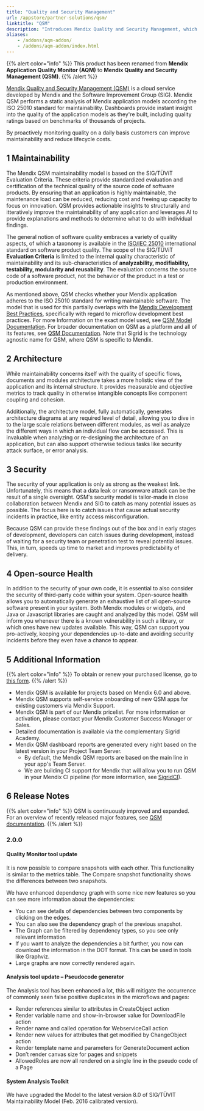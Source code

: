 ```yaml
---
title: "Quality and Security Management"
url: /appstore/partner-solutions/qsm/
linktitle: "QSM"
description: "Introduces Mendix Quality and Security Management, which is a cloud service developed by Mendix and the Software Improvement Group (SIG), and the implemented checks for best practices."
aliases:
    - /addons/aqm-addon/
    - /addons/aqm-addon/index.html
---
```


{{% alert color="info" %}}
This product has been renamed from **Mendix Application Quality Monitor (AQM)** to **Mendix Quality and Security Management (QSM)**.
{{% /alert %}}


[Mendix Quality and Security Management (QSM)](https://www.softwareimprovementgroup.com/solutions/sigrid-for-mendix-quality-and-security-management/) is a cloud service developed by Mendix and the Software Improvement Group (SIG). Mendix QSM performs a static analysis of Mendix application models according the ISO 25010 standard for maintainability. Dashboards provide instant insight into the quality of the application models as they're built, including quality ratings based on benchmarks of thousands of projects.

By proactively monitoring quality on a daily basis customers can improve maintainability and reduce lifecycle costs.

## 1 Maintainability

The Mendix QSM maintainability model is based on the SIG/TÜViT Evaluation Criteria. These criteria provide standardized evaluation and certification of the technical quality of the source code of software products. By ensuring that an application is highly maintainable, the maintenance load can be reduced, reducing cost and freeing up capacity to focus on innovation. QSM provides actionable insights to structurally and itteratively improve the maintainability of any application and leverages AI to provide explanations and methods to determine what to do with individual findings. 

The general notion of software quality embraces a variety of quality aspects, of which a taxonomy is available in the [ISO/IEC 25010](https://iso25000.com/index.php/en/iso-25000-standards/iso-25010) international standard on software product quality. The scope of the SIG/TÜViT **Evaluation Criteria** is limited to the internal quality characteristic of maintainability and its sub-characteristics of **analyzability, modifiability, testability, modularity and reusability**. The evaluation concerns the source code of a software product, not the behavior of the product in a test or production environment. 

As mentioned above, QSM checks whether your Mendix application adheres to the ISO 25010 standard for writing maintainable software. The model that is used for this partially overlaps with the [Mendix Development Best Practices](/refguide/dev-best-practices/), specifically with regard to microflow development best practices. For more Information on the exact model used, see [QSM Model Documentation](https://www.softwareimprovementgroup.com/wp-content/uploads/SIG-TUViT-Evaluation-Criteria-Trusted-Product-Maintainability.pdf). For broader documentation on QSM as a platform and all of its features, see [QSM Documentation](https://docs.sigrid-says.com/). Note that Sigrid is the technology agnostic name for QSM, where QSM is specific to Mendix.

## 2 Architecture

While maintainability concerns itself with the quality of specific flows, documents and modules architecture takes a more holistic view of the application and its internal structure. It provides measurable and objective metrics to track quality in otherwise intangible concepts like component coupling and cohesion.

Additionally, the architecture model, fully automatically, generates architecture diagrams at any required level of detail, allowing you to dive in to the large scale relations between different modules, as well as analyze the different ways in which an individual flow can be accessed. This is invaluable when analyzing or re-designing the architecture of an application, but can also support otherwise tedious tasks like security attack surface, or error analysis. 

## 3 Security

The security of your application is only as strong as the weakest link. Unfortunately, this means that a data leak or ransomware attack can be the result of a single oversight. QSM's security model is tailor-made in close collaboration between Mendix and SIG to catch as many potential issues as possible. The focus here is to catch issues that cause actual security incidents in practice, like entity access misconfiguration. 

Because QSM can provide these findings out of the box and in early stages of development, developers can catch issues during development, instead of waiting for a security team or penetration test to reveal potential issues. This, in turn, speeds up time to market and improves predictability of delivery. 

## 4 Open-source Health

In addition to the security of your own code, it is essential to also consider the security of third-party code within your system. Open-source health allows you to automatically generate an exhaustive list of all open-source software present in your system. Both Mendix modules or widgets, and Java or Javascript libraries are caught and analyzed by this model. QSM will inform you whenever there is a known vulnerability in such a library, or which ones have new updates available. This way, QSM can support you pro-actively, keeping your dependencies up-to-date and avoiding security incidents before they even have a chance to appear. 

## 5 Additional Information

{{% alert color="info" %}}
To obtain or renew your purchased license, go to [this form](https://addon.mendix.com/index.html).
{{% /alert %}}

* Mendix QSM is available for projects based on Mendix 6.0 and above.
* Mendix QSM supports self-service onboarding of new QSM apps for existing customers via Mendix Support.
* Mendix QSM is part of our Mendix pricelist. For more information or activation, please contact your Mendix Customer Success Manager or Sales.
* Detailed documentation is available via the complementary Sigrid Academy.
* Mendix QSM dashboard reports are generated every night based on the latest version in your Project Team Server.
    * By default, the Mendix QSM reports are based on the main line in your app's Team Server.
    * We are building CI support for Mendix that will allow you to run QSM in your Mendix CI pipeline (for more information, see [SigridCI](https://github.com/Software-Improvement-Group/sigridci)).


## 6 Release Notes

{{% alert color="info" %}}
QSM is continuously improved and expanded. For an overview of recently released major features, see [QSM documentation](https://docs.sigrid-says.com/reference/release-notes.html). 
{{% /alert %}}

### 2.0.0

#### Quality Monitor tool update

It is now possible to compare snapshots with each other. This functionality is similar to the metrics table.
The Compare snapshot functionality shows the differences between two snapshots.

We have enhanced dependency graph with some nice new features so you can see more information about the dependencies:

* You can see details of dependencies between two components by clicking on the edges.
* You can also see the dependency graph of the previous snapshot.
* The Graph can be filtered by dependency types, so you see only relevant information
* If you want to analyze the dependencies a bit further, you now can download the information in the DOT format. This can be used in tools like Graphviz.
* Large graphs are now correctly rendered again.

#### Analysis tool update – Pseudocode generator

The Analysis tool has been enhanced a lot, this will mitigate the occurrence of commonly seen false positive duplicates in the microflows and pages:

* Render references similar to attributes in CreateObject action
* Render variable name and show-in-browser value for DownloadFile action
* Render name and called operation for WebserviceCall action
* Render new values for attributes that get modified by ChangeObject action
* Render template name and parameters for GenerateDocument action
* Don’t render canvas size for pages and snippets
* AllowedRoles are now all rendered on a single line in the pseudo code of a Page

#### System Analysis Toolkit

We have upgraded the Model to the latest version 8.0 of SIG/TÜVIT Maintainability Model (Feb. 2016 calibrated version).

